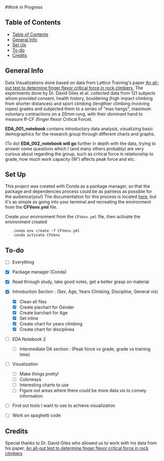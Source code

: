 #Work in Progress

## Table of Contents 
- [Table of Contents](#table-of-contents)
- [General Info](#general-info)
- [Set Up](#set-up)
- [To-do](#to-do)
- [Credits](#credits)


## General Info 
Data Visualizations done based on data from Lattice Training's paper [An all-out test to determine finger flexor critical force in rock climbers.](https://www.researchgate.net/publication/343601001_An_all-out_test_to_determine_finger_flexor_critical_force_in_rock_climbers) 
The experiments done by Dr. David Giles et al. collected data from 121 subjects whom provided consent, health history, bouldering (high impact climbing from shorter distances) and sport climbing (lengthier climbing involving ropes) grades and subjected them to a series of "max hangs", maximum voluntary contractions on a 20mm rung, with their dominant hand to measure ff-CF (finger flexor Critical Force). 

**EDA_001_notebook** contains introductory data analysis, visualizing basic demographics for the research group through different charts and graphs.

(To do)
**EDA_002_notebook will go** further in depth with the data, trying to answer some questions which I (and many others probably) are very curious about regarding the group, such as critical force in relationship to grade, how much work capacity (W') affects peak force and etc. 


## Set Up
This project was created with Conda as a package manager, so that the package and dependencies process could be as painless as possible for the audience(you!)
The documentation for this process is located [here](https://docs.conda.io/projects/conda/en/latest/user-guide/tasks/manage-environments.html#create-env-from-file), but it's as simple as going into your terminal and recreating the environment from the **CFVenv.yml** file. 


Create your environment from the `CFVenv.yml` file, then activate the environment created
```
    conda env create -f CFVenv.yml
    conda activate CFVenv
```

## To-do
- [ ] Everything
- [x] Package manager (Conda)
- [x] Read through study, take good notes, get a better grasp on material

- [x] Introduction Section : (Sex, Age, Years Climbing, Discipline, General vis)
  - [x] Clean all files
  - [x] Create piechart for Gender
  - [x] Create barchart for Age
  - [x] Set inline
  - [x] Create chart for years climbing
  - [x] Create chart for disciplines

- [ ] EDA Notebook 2
  - [ ] Intermediate DA section : (Peak force vs grade, grade vs training time)
  
- [ ] Visualization
  - [ ] Make things pretty! 
  - [ ] Colorways
  - [ ] Interesting charts to use
  - [ ] Figure out areas where there could be more data vis to convey information
- [ ] Find out tools I want to use to achieve visualization

- [ ] Work on spaghetti code




## Credits 
Special thanks to Dr. David Giles who allowed us to work with his data from his paper, [An all-out test to determine finger flexor critical force in rock climbers](https://www.researchgate.net/publication/343601001_An_all-out_test_to_determine_finger_flexor_critical_force_in_rock_climbers) 
